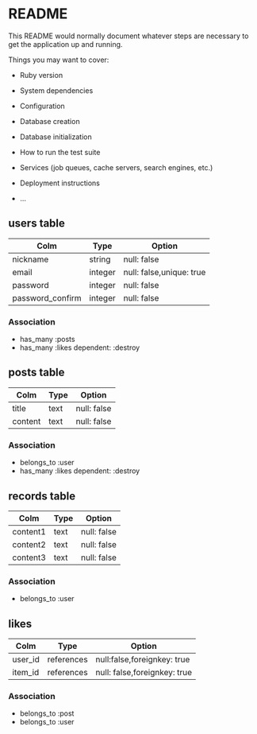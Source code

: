 # README

This README would normally document whatever steps are necessary to get the
application up and running.

Things you may want to cover:

* Ruby version

* System dependencies

* Configuration

* Database creation

* Database initialization

* How to run the test suite

* Services (job queues, cache servers, search engines, etc.)

* Deployment instructions

* ...

## users table
|Colm|Type|Option|
|----|----|------|
|nickname|string|null: false|
|email|integer|null: false,unique: true|
|password|integer|null: false|
|password_confirm|integer|null: false|

### Association
- has_many :posts 
- has_many :likes dependent: :destroy



## posts table
|Colm|Type|Option|
|----|----|------|
|title|text|null: false|
|content|text|null: false|

### Association
- belongs_to :user
- has_many :likes dependent: :destroy


## records table
|Colm|Type|Option|
|----|----|------|
|content1|text|null: false|
|content2|text|null: false|
|content3|text|null: false|

### Association
- belongs_to :user


## likes
|Colm|Type|Option|
|----|----|------|
|user_id|references|null:false,foreignkey: true|
|item_id|references|null: false,foreignkey: true|

### Association
- belongs_to :post
- belongs_to :user